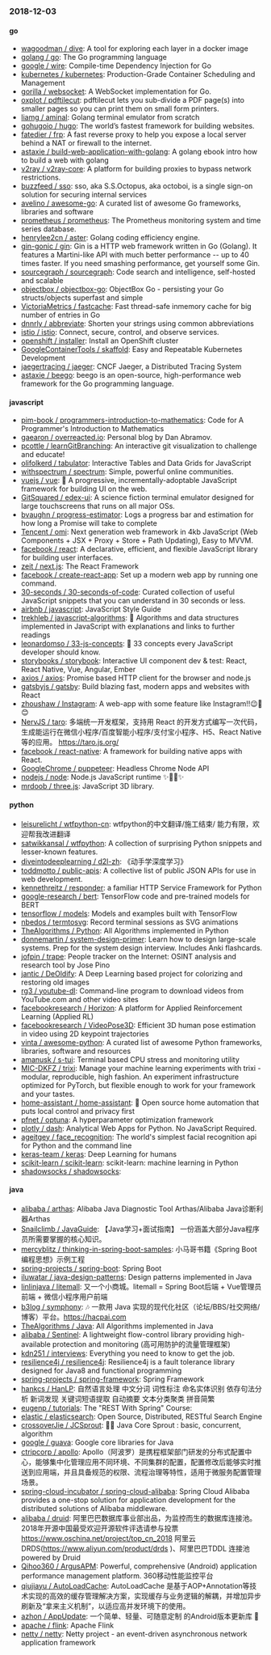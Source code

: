### 2018-12-03

#### go
* [wagoodman / dive](https://github.com/wagoodman/dive): A tool for exploring each layer in a docker image
* [golang / go](https://github.com/golang/go): The Go programming language
* [google / wire](https://github.com/google/wire): Compile-time Dependency Injection for Go
* [kubernetes / kubernetes](https://github.com/kubernetes/kubernetes): Production-Grade Container Scheduling and Management
* [gorilla / websocket](https://github.com/gorilla/websocket): A WebSocket implementation for Go.
* [oxplot / pdftilecut](https://github.com/oxplot/pdftilecut): pdftilecut lets you sub-divide a PDF page(s) into smaller pages so you can print them on small form printers.
* [liamg / aminal](https://github.com/liamg/aminal): Golang terminal emulator from scratch
* [gohugoio / hugo](https://github.com/gohugoio/hugo): The world’s fastest framework for building websites.
* [fatedier / frp](https://github.com/fatedier/frp): A fast reverse proxy to help you expose a local server behind a NAT or firewall to the internet.
* [astaxie / build-web-application-with-golang](https://github.com/astaxie/build-web-application-with-golang): A golang ebook intro how to build a web with golang
* [v2ray / v2ray-core](https://github.com/v2ray/v2ray-core): A platform for building proxies to bypass network restrictions.
* [buzzfeed / sso](https://github.com/buzzfeed/sso): sso, aka S.S.Octopus, aka octoboi, is a single sign-on solution for securing internal services
* [avelino / awesome-go](https://github.com/avelino/awesome-go): A curated list of awesome Go frameworks, libraries and software
* [prometheus / prometheus](https://github.com/prometheus/prometheus): The Prometheus monitoring system and time series database.
* [henrylee2cn / aster](https://github.com/henrylee2cn/aster): Golang coding efficiency engine.
* [gin-gonic / gin](https://github.com/gin-gonic/gin): Gin is a HTTP web framework written in Go (Golang). It features a Martini-like API with much better performance -- up to 40 times faster. If you need smashing performance, get yourself some Gin.
* [sourcegraph / sourcegraph](https://github.com/sourcegraph/sourcegraph): Code search and intelligence, self-hosted and scalable
* [objectbox / objectbox-go](https://github.com/objectbox/objectbox-go): ObjectBox Go - persisting your Go structs/objects superfast and simple
* [VictoriaMetrics / fastcache](https://github.com/VictoriaMetrics/fastcache): Fast thread-safe inmemory cache for big number of entries in Go
* [dnnrly / abbreviate](https://github.com/dnnrly/abbreviate): Shorten your strings using common abbreviations
* [istio / istio](https://github.com/istio/istio): Connect, secure, control, and observe services.
* [openshift / installer](https://github.com/openshift/installer): Install an OpenShift cluster
* [GoogleContainerTools / skaffold](https://github.com/GoogleContainerTools/skaffold): Easy and Repeatable Kubernetes Development
* [jaegertracing / jaeger](https://github.com/jaegertracing/jaeger): CNCF Jaeger, a Distributed Tracing System
* [astaxie / beego](https://github.com/astaxie/beego): beego is an open-source, high-performance web framework for the Go programming language.

#### javascript
* [pim-book / programmers-introduction-to-mathematics](https://github.com/pim-book/programmers-introduction-to-mathematics): Code for A Programmer's Introduction to Mathematics
* [gaearon / overreacted.io](https://github.com/gaearon/overreacted.io): Personal blog by Dan Abramov.
* [pcottle / learnGitBranching](https://github.com/pcottle/learnGitBranching): An interactive git visualization to challenge and educate!
* [olifolkerd / tabulator](https://github.com/olifolkerd/tabulator): Interactive Tables and Data Grids for JavaScript
* [withspectrum / spectrum](https://github.com/withspectrum/spectrum): Simple, powerful online communities.
* [vuejs / vue](https://github.com/vuejs/vue): 🖖 A progressive, incrementally-adoptable JavaScript framework for building UI on the web.
* [GitSquared / edex-ui](https://github.com/GitSquared/edex-ui): A science fiction terminal emulator designed for large touchscreens that runs on all major OSs.
* [bvaughn / progress-estimator](https://github.com/bvaughn/progress-estimator): Logs a progress bar and estimation for how long a Promise will take to complete
* [Tencent / omi](https://github.com/Tencent/omi): Next generation web framework in 4kb JavaScript (Web Components + JSX + Proxy + Store + Path Updating), Easy to MVVM.
* [facebook / react](https://github.com/facebook/react): A declarative, efficient, and flexible JavaScript library for building user interfaces.
* [zeit / next.js](https://github.com/zeit/next.js): The React Framework
* [facebook / create-react-app](https://github.com/facebook/create-react-app): Set up a modern web app by running one command.
* [30-seconds / 30-seconds-of-code](https://github.com/30-seconds/30-seconds-of-code): Curated collection of useful JavaScript snippets that you can understand in 30 seconds or less.
* [airbnb / javascript](https://github.com/airbnb/javascript): JavaScript Style Guide
* [trekhleb / javascript-algorithms](https://github.com/trekhleb/javascript-algorithms): 📝 Algorithms and data structures implemented in JavaScript with explanations and links to further readings
* [leonardomso / 33-js-concepts](https://github.com/leonardomso/33-js-concepts): 📜 33 concepts every JavaScript developer should know.
* [storybooks / storybook](https://github.com/storybooks/storybook): Interactive UI component dev & test: React, React Native, Vue, Angular, Ember
* [axios / axios](https://github.com/axios/axios): Promise based HTTP client for the browser and node.js
* [gatsbyjs / gatsby](https://github.com/gatsbyjs/gatsby): Build blazing fast, modern apps and websites with React
* [zhoushaw / Instagram](https://github.com/zhoushaw/Instagram): A web-app with some feature like Instagram!!😉📸😊
* [NervJS / taro](https://github.com/NervJS/taro): 多端统一开发框架，支持用 React 的开发方式编写一次代码，生成能运行在微信小程序/百度智能小程序/支付宝小程序、H5、React Native 等的应用。 https://taro.js.org/
* [facebook / react-native](https://github.com/facebook/react-native): A framework for building native apps with React.
* [GoogleChrome / puppeteer](https://github.com/GoogleChrome/puppeteer): Headless Chrome Node API
* [nodejs / node](https://github.com/nodejs/node): Node.js JavaScript runtime ✨🐢🚀✨
* [mrdoob / three.js](https://github.com/mrdoob/three.js): JavaScript 3D library.

#### python
* [leisurelicht / wtfpython-cn](https://github.com/leisurelicht/wtfpython-cn): wtfpython的中文翻译/施工结束/ 能力有限，欢迎帮我改进翻译
* [satwikkansal / wtfpython](https://github.com/satwikkansal/wtfpython): A collection of surprising Python snippets and lesser-known features.
* [diveintodeeplearning / d2l-zh](https://github.com/diveintodeeplearning/d2l-zh): 《动手学深度学习》
* [toddmotto / public-apis](https://github.com/toddmotto/public-apis): A collective list of public JSON APIs for use in web development.
* [kennethreitz / responder](https://github.com/kennethreitz/responder): a familiar HTTP Service Framework for Python
* [google-research / bert](https://github.com/google-research/bert): TensorFlow code and pre-trained models for BERT
* [tensorflow / models](https://github.com/tensorflow/models): Models and examples built with TensorFlow
* [nbedos / termtosvg](https://github.com/nbedos/termtosvg): Record terminal sessions as SVG animations
* [TheAlgorithms / Python](https://github.com/TheAlgorithms/Python): All Algorithms implemented in Python
* [donnemartin / system-design-primer](https://github.com/donnemartin/system-design-primer): Learn how to design large-scale systems. Prep for the system design interview. Includes Anki flashcards.
* [jofpin / trape](https://github.com/jofpin/trape): People tracker on the Internet: OSINT analysis and research tool by Jose Pino
* [jantic / DeOldify](https://github.com/jantic/DeOldify): A Deep Learning based project for colorizing and restoring old images
* [rg3 / youtube-dl](https://github.com/rg3/youtube-dl): Command-line program to download videos from YouTube.com and other video sites
* [facebookresearch / Horizon](https://github.com/facebookresearch/Horizon): A platform for Applied Reinforcement Learning (Applied RL)
* [facebookresearch / VideoPose3D](https://github.com/facebookresearch/VideoPose3D): Efficient 3D human pose estimation in video using 2D keypoint trajectories
* [vinta / awesome-python](https://github.com/vinta/awesome-python): A curated list of awesome Python frameworks, libraries, software and resources
* [amanusk / s-tui](https://github.com/amanusk/s-tui): Terminal based CPU stress and monitoring utility
* [MIC-DKFZ / trixi](https://github.com/MIC-DKFZ/trixi): Manage your machine learning experiments with trixi - modular, reproducible, high fashion. An experiment infrastructure optimized for PyTorch, but flexible enough to work for your framework and your tastes.
* [home-assistant / home-assistant](https://github.com/home-assistant/home-assistant): 🏡 Open source home automation that puts local control and privacy first
* [pfnet / optuna](https://github.com/pfnet/optuna): A hyperparameter optimization framework
* [plotly / dash](https://github.com/plotly/dash): Analytical Web Apps for Python. No JavaScript Required.
* [ageitgey / face_recognition](https://github.com/ageitgey/face_recognition): The world's simplest facial recognition api for Python and the command line
* [keras-team / keras](https://github.com/keras-team/keras): Deep Learning for humans
* [scikit-learn / scikit-learn](https://github.com/scikit-learn/scikit-learn): scikit-learn: machine learning in Python
* [shadowsocks / shadowsocks](https://github.com/shadowsocks/shadowsocks): 

#### java
* [alibaba / arthas](https://github.com/alibaba/arthas): Alibaba Java Diagnostic Tool Arthas/Alibaba Java诊断利器Arthas
* [Snailclimb / JavaGuide](https://github.com/Snailclimb/JavaGuide): 【Java学习+面试指南】 一份涵盖大部分Java程序员所需要掌握的核心知识。
* [mercyblitz / thinking-in-spring-boot-samples](https://github.com/mercyblitz/thinking-in-spring-boot-samples): 小马哥书籍《Spring Boot 编程思想》示例工程
* [spring-projects / spring-boot](https://github.com/spring-projects/spring-boot): Spring Boot
* [iluwatar / java-design-patterns](https://github.com/iluwatar/java-design-patterns): Design patterns implemented in Java
* [linlinjava / litemall](https://github.com/linlinjava/litemall): 又一个小商城。litemall = Spring Boot后端 + Vue管理员前端 + 微信小程序用户前端
* [b3log / symphony](https://github.com/b3log/symphony): 🎶 一款用 Java 实现的现代化社区（论坛/BBS/社交网络/博客）平台。https://hacpai.com
* [TheAlgorithms / Java](https://github.com/TheAlgorithms/Java): All Algorithms implemented in Java
* [alibaba / Sentinel](https://github.com/alibaba/Sentinel): A lightweight flow-control library providing high-available protection and monitoring (高可用防护的流量管理框架)
* [kdn251 / interviews](https://github.com/kdn251/interviews): Everything you need to know to get the job.
* [resilience4j / resilience4j](https://github.com/resilience4j/resilience4j): Resilience4j is a fault tolerance library designed for Java8 and functional programming
* [spring-projects / spring-framework](https://github.com/spring-projects/spring-framework): Spring Framework
* [hankcs / HanLP](https://github.com/hankcs/HanLP): 自然语言处理 中文分词 词性标注 命名实体识别 依存句法分析 新词发现 关键词短语提取 自动摘要 文本分类聚类 拼音简繁
* [eugenp / tutorials](https://github.com/eugenp/tutorials): The "REST With Spring" Course:
* [elastic / elasticsearch](https://github.com/elastic/elasticsearch): Open Source, Distributed, RESTful Search Engine
* [crossoverJie / JCSprout](https://github.com/crossoverJie/JCSprout): 👨‍🎓 Java Core Sprout : basic, concurrent, algorithm
* [google / guava](https://github.com/google/guava): Google core libraries for Java
* [ctripcorp / apollo](https://github.com/ctripcorp/apollo): Apollo（阿波罗）是携程框架部门研发的分布式配置中心，能够集中化管理应用不同环境、不同集群的配置，配置修改后能够实时推送到应用端，并且具备规范的权限、流程治理等特性，适用于微服务配置管理场景。
* [spring-cloud-incubator / spring-cloud-alibaba](https://github.com/spring-cloud-incubator/spring-cloud-alibaba): Spring Cloud Alibaba provides a one-stop solution for application development for the distributed solutions of Alibaba middleware.
* [alibaba / druid](https://github.com/alibaba/druid): 阿里巴巴数据库事业部出品，为监控而生的数据库连接池。2018年开源中国最受欢迎开源软件评选请参与投票 https://www.oschina.net/project/top_cn_2018 阿里云DRDS(https://www.aliyun.com/product/drds )、阿里巴巴TDDL 连接池powered by Druid
* [Qihoo360 / ArgusAPM](https://github.com/Qihoo360/ArgusAPM): Powerful, comprehensive (Android) application performance management platform. 360移动性能监控平台
* [qiujiayu / AutoLoadCache](https://github.com/qiujiayu/AutoLoadCache): AutoLoadCache 是基于AOP+Annotation等技术实现的高效的缓存管理解决方案，实现缓存与业务逻辑的解耦，并增加异步刷新及“拿来主义机制”，以适应高并发环境下的使用。
* [azhon / AppUpdate](https://github.com/azhon/AppUpdate): 一个简单、轻量、可随意定制 的Android版本更新库 🚀
* [apache / flink](https://github.com/apache/flink): Apache Flink
* [netty / netty](https://github.com/netty/netty): Netty project - an event-driven asynchronous network application framework
